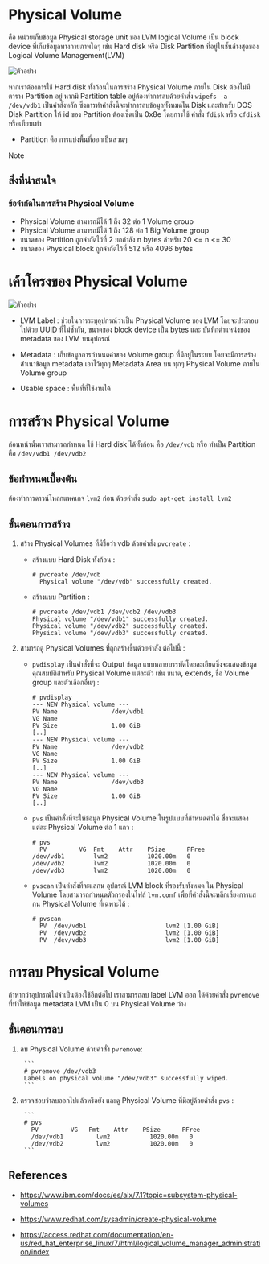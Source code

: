 # Physical Volume

คือ หน่วยเก็บข้อมูล Physical storage unit ของ LVM logical Volume  เป็น block device ที่เก็บข้อมูลทางกายภาพใดๆ เช่น Hard disk หรือ Disk Partition ที่อยู่ในชั้นล่างสุดของ Logical Volume Management(LVM)

![ตัวอย่าง](https://cdn.thegeekdiary.com/wp-content/uploads/2014/10/LVM-basic-structure.png)

หากเราต้องการใช้ Hard disk ทั้งก้อนในการสร้าง Physical Volume ภายใน Disk ต้องไม่มีตาราง Partition อยู่ หากมี Partition table อยู่ต้องทำการลบด้วยคำสั่ง `wipefs -a /dev/vdb1` เป็นคำสั่งหลัก ซึ่งการทำคำสั่งนี้จะทำการลบข้อมูลทั้งหมดใน Disk และสำหรับ DOS Disk Partition ให้ id ของ Partition ต้องเซ็ดเป็น 0x8e โดยการใช้ คำสั่ง `fdisk` หรือ `cfdisk` หรือเทียบเท่า 

-  Partition คือ การแบ่งพื้นที่ออกเป็นส่วนๆ

>[!NOTE]
> ## สิ่งที่น่าสนใจ
>
> ### ข้อจำกัดในการสร้าง Physical Volume
>
> - Physical Volume สามารถมีได้ 1 ถึง 32 ต่อ 1 Volume group
> - Physical Volume สามารถมีได้ 1 ถึง 128 ต่อ 1 Big Volume group
> - ขนาดของ Partition ถูกจำกัดไว้ที่ 2 ยกกำลัง n bytes ลำหรับ 20 <= n <= 30
> - ขนาดของ Physical block ถูกจำกัดไว้ที่ 512 หรือ 4096 bytes

# เค้าโครงของ Physical Volume

![ตัวอย่าง](https://access.redhat.com/webassets/avalon/d/Red_Hat_Enterprise_Linux-9-Configuring_and_managing_logical_volumes-en-US/images/8a27e9aae1f828bbdd43c54090d5ab15/physical-volume-layout.png)

- LVM Label : ช่วยในการระบุอุปกรณ์ว่าเป็น Physical Volume ของ LVM โดยจะประกอบไปด้วย UUID ที่ไม่ซ้ำกัน, ขนาดของ block device เป็น bytes และ บันทึกตำแหน่งของ metadata ของ LVM บนอุปกรณ์

- Metadata : เก็บข้อมูลการกำหนดค่าของ Volume group ที่มีอยู่ในระบบ โดยจะมีการสร้างสำเนาข้อมูล metadata เอาไว้ทุกๆ Metadata Area บน ทุกๆ Physical Volume ภายใน Volume group

- Usable space : พื้นที่ที่ใช้งานได้

# การสร้าง Physical Volume

ก่อนหน้านั้นเราสามารถกำหนด ใช้ Hard disk ได้ทั้งก้อน คือ `/dev/vdb` หรือ ทำเป็น Partition คือ `/dev/vdb1 /dev/vdb2`

## ข้อกำหนดเบื้องต้น
ต้องทำการดาวน์โหลกแพคเกจ `lvm2` ก่อน ด้วยคำสั่ง `sudo apt-get install lvm2`

## ขั้นตอนการสร้าง

1. สร้าง Physical Volumes ที่มีชื่อว่า vdb ด้วยคำสั่ง `pvcreate` :

    - สร้างแบบ Hard Disk ทั้งก้อน : 
    
        ```
        # pvcreate /dev/vdb
          Physical volume "/dev/vdb" successfully created.
        ```

    - สร้างแบบ Partition :

        ```
        # pvcreate /dev/vdb1 /dev/vdb2 /dev/vdb3
        Physical volume "/dev/vdb1" successfully created.
        Physical volume "/dev/vdb2" successfully created.
        Physical volume "/dev/vdb3" successfully created.
        ```
2. สามารถดู Physical Volumes ที่ถูกสร้างขึ้นด้วยคำสั่ง ต่อไปนี้ :

    - `pvdisplay` เป็นคำสั่งที่จะ Output ข้อมูล           แบบหลายบรรทัดโดยละเอียดซึ่งจะแสดงข้อมูลคุณสมบัติสำหรับ Physical Volume แต่ละตัว เช่น ขนาด, extends, ชื่อ Volume group และตัวเลือกอื่นๆ :

        ```
        # pvdisplay
        --- NEW Physical volume ---
        PV Name               /dev/vdb1
        VG Name
        PV Size               1.00 GiB
        [..]
        --- NEW Physical volume ---
        PV Name               /dev/vdb2
        VG Name
        PV Size               1.00 GiB
        [..]
        --- NEW Physical volume ---
        PV Name               /dev/vdb3
        VG Name
        PV Size               1.00 GiB
        [..]
        ```

    - `pvs` เป็นคำสั่งที่จะให้ข้อมูล Physical Volume ในรูปแบบที่กำหนดค่าได้ ซึ่งจะแสดงแต่ละ Physical Volume ต่อ 1 แถว : 

        ```
        # pvs
          PV         VG  Fmt    Attr    PSize      PFree
        /dev/vdb1        lvm2           1020.00m   0
        /dev/vdb2        lvm2           1020.00m   0
        /dev/vdb3        lvm2           1020.00m   0
        ```
    - `pvscan` เป็นคำสั่งที่จะแสกน อุปกรณ์ LVM block ที่รองรับทั้งหมด ใน Physical Volume โดยสามารถกำหนดตัวกรองในไฟล์ `lvm.conf` เพื่อที่คำสั่งนี้จะหลีกเลี่ยงการแสกน Physical Volume ที่เฉพาะได้ :

        ```
        # pvscan
          PV  /dev/vdb1                      lvm2 [1.00 GiB]
          PV  /dev/vdb2                      lvm2 [1.00 GiB]
          PV  /dev/vdb3                      lvm2 [1.00 GiB]
        ```
# การลบ Physical Volume

ถ้าหากว่าอุปกรณ์ไม่จำเป็นต้องใช้อีกต่อไป เราสามารถลบ label LVM ออก ได้ด้วยคำสั่ง `pvremove` ที่ทำให้ข้อมูล metadata LVM เป็น 0 บน Physical Volume ว่าง

## ขั้นตอนการลบ

1. ลบ Physical Volume ด้วยคำสั่ง `pvremove`:

        ```
        # pvremove /dev/vdb3
        Labels on physical volume "/dev/vdb3" successfully wiped.
        ```

2. ตรวจสอบว่าลบออกไปแล้วหรือยัง และดู Physical Volume ที่มีอยู่ด้วยคำสั่ง `pvs` :

        ```
        # pvs
          PV         VG   Fmt    Attr    PSize      PFree
          /dev/vdb1  	    lvm2           1020.00m   0
          /dev/vdb2  	    lvm2           1020.00m   0
        ```


## References

- https://www.ibm.com/docs/es/aix/7.1?topic=subsystem-physical-volumes

- https://www.redhat.com/sysadmin/create-physical-volume

- https://access.redhat.com/documentation/en-us/red_hat_enterprise_linux/7/html/logical_volume_manager_administration/index
